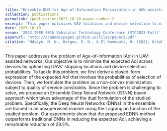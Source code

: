 ```yaml
---
title: "Ensemble DNN for Age-of-Information Minimization in UAV-assisted Networks"
collection: publications
permalink: /publication/2023-10-10-paper-number-2
excerpt: 'This paper optimizes UAV locations and device selection to minimize Age-of-Information (AoI) in UAV-assisted networks. An Ensemble Deep Neural Network (EDNN) approach achieves a 29.5% improvement over traditional methods.'
date: 2023-10-10
venue: '2023 IEEE 98th Vehicular Technology Conference (VTC2023-Fall)'
paperurl: 'http://academicpages.github.io/files/paper2.pdf'
citation: 'Ndiaye, M. N., Bergou, E. H., & El Hammouti, H. (2023, October). Ensemble DNN for Age-of-Information Minimization in UAV-assisted Networks. In <i>2023 IEEE 98th Vehicular Technology Conference (VTC2023-Fall)</i> (pp. 1-6). IEEE.'
---
```


This paper addresses the problem of Age-of-Information (AoI) in UAV-assisted networks. Our objective is to minimize the expected AoI across devices by optimizing UAVs’ stopping locations and device selection probabilities. To tackle this problem, we first derive a closed-form expression of the expected AoI that involves the probabilities of selection of devices. Then, we formulate the problem as a non-convex minimization subject to quality of service constraints. Since the problem is challenging to solve, we propose an Ensemble Deep Neural Network (EDNN) based approach which takes advantage of the dual formulation of the studied problem. Specifically, the Deep Neural Networks (DNNs) in the ensemble are trained in an unsupervised manner using the Lagrangian function of the studied problem. Our experiments show that the proposed EDNN method outperforms traditional DNNs in reducing the expected AoI, achieving a remarkable reduction of 29.5%.
